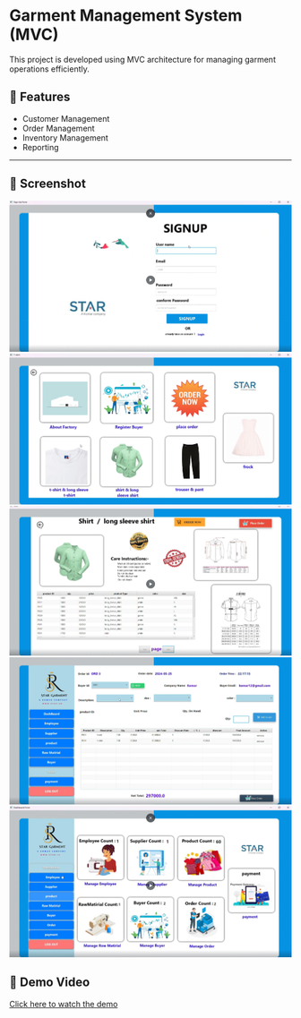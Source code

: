 # Garment Management System (MVC)

This project is developed using MVC architecture for managing garment operations efficiently.

## 🚀 Features
- Customer Management  
- Order Management  
- Inventory Management  
- Reporting  

---

## 📸 Screenshot
![App Screenshot](https://github.com/lakmal-yapa-22/Garment-Management-System-MVC/blob/9183f758e42a2580978a35c10559cefad6484c03/Screenshot%202025-08-28%20220944.png)
![App Screenshot](https://github.com/lakmal-yapa-22/Garment-Management-System-MVC/blob/ec430332700d724b2d37b11952300c6712c59aee/Screenshot%202025-08-28%20221044.png)
![App Screenshot](https://github.com/lakmal-yapa-22/Garment-Management-System-MVC/blob/e03c5d1f1870ec287be46a369839973255c68f41/Screenshot%202025-08-28%20221101.png)
![App Screenshot](https://github.com/lakmal-yapa-22/Garment-Management-System-MVC/blob/0bcee7ff10a4822544c1352a08fd2d3c56a3e833/Screenshot%202025-08-28%20221155.png)
![App Screenshot](https://github.com/lakmal-yapa-22/Garment-Management-System-MVC/blob/f9d9b55f346198183b26ae1109c512618318470b/Screenshot%202025-08-28%20221236.png)
## 🎥 Demo Video
[Click here to watch the demo]([assets/demo.mp4](https://github.com/lakmal-yapa-22/Garment-Management-System-MVC/blob/cb3fbdd1f50c17201fd6516188d0c5ce16976009/White%20Green%20Modern%20Business%20Conference%20And%20Seminar%20Intro%20Video.mp4))
